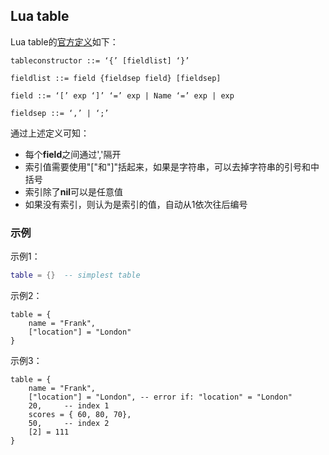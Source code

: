 ## Lua table
Lua table的[官方定义](http://www.lua.org/manual/5.2/manual.html#3.4.8)如下：
```
tableconstructor ::= ‘{’ [fieldlist] ‘}’
```
```
fieldlist ::= field {fieldsep field} [fieldsep]
```
```
field ::= ‘[’ exp ‘]’ ‘=’ exp | Name ‘=’ exp | exp
```
```
fieldsep ::= ‘,’ | ‘;’
```

通过上述定义可知：
* 每个**field**之间通过','隔开
* 索引值需要使用"\["和"\]"括起来，如果是字符串，可以去掉字符串的引号和中括号
* 索引除了**nil**可以是任意值
* 如果没有索引，则认为是索引的值，自动从1依次往后编号

### 示例
示例1：
```lua
table = {}  -- simplest table
```

示例2：
```
table = {
	name = "Frank",
	["location"] = "London"
}
```

示例3：
```
table = {
	name = "Frank",
	["location"] = "London", -- error if: "location" = "London"
	20,		-- index 1
	scores = { 60, 80, 70},
	50,		-- index 2
	[2] = 111
}
```

